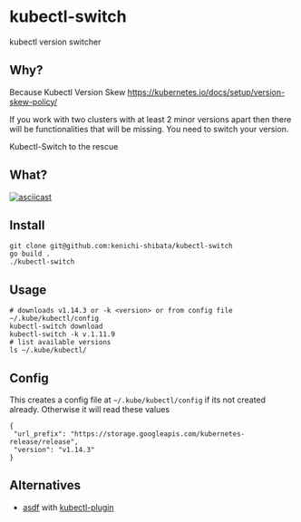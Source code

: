 # kubectl-switch
kubectl version switcher

Why?
-------

Because Kubectl Version Skew https://kubernetes.io/docs/setup/version-skew-policy/

If you work with two clusters with at least 2 minor versions apart then there will be functionalities that will be missing. You need to switch your version.

Kubectl-Switch to the rescue

What?
-----
[![asciicast](https://asciinema.org/a/rNUZ5ywLkNdAXnj3GtQBlIvtf.svg)](https://asciinema.org/a/rNUZ5ywLkNdAXnj3GtQBlIvtf)

Install 
--------

```
git clone git@github.com:kenichi-shibata/kubectl-switch
go build . 
./kubectl-switch 
```

Usage
-------
```
# downloads v1.14.3 or -k <version> or from config file ~/.kube/kubectl/config
kubectl-switch download 
kubectl-switch -k v.1.11.9
# list available versions
ls ~/.kube/kubectl/
```
Config 
-------

This creates a config file at `~/.kube/kubectl/config` if its not created already. Otherwise it will read these values

```
{
 "url_prefix": "https://storage.googleapis.com/kubernetes-release/release",
 "version": "v1.14.3"
}
```

Alternatives
------------
* [asdf](https://asdf-vm.com/#/) with [kubectl-plugin](https://github.com/Banno/asdf-kubectl)
